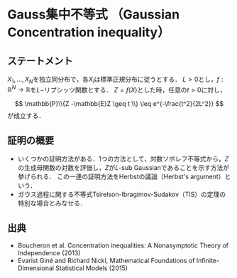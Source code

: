 # Gauss集中不等式 （Gaussian Concentration inequality）

## ステートメント
$X_1, \ldots, X_N$を独立同分布で，各$X_i$は標準正規分布に従うとする．
$L>0$とし，$f: \mathbb{R}^N \to \mathbb{R}$を$L-$リプシッツ関数とする．
$Z=f(X)$とした時，任意の$t>0$に対し，

$$
\mathbb{P}\\{Z -\mathbb{E}Z \geq t \\} \leq e^{-\frac{t^2}{2L^2}}
$$
が成立する．

## 証明の概要

* いくつかの証明方法がある．1つの方法として，対数ソボレフ不等式から，$Z$の生成母関数の対数を評価し，$Z$が$L$-sub Gaussianであることを示す方法が挙げられる．
この一連の証明方法をHerbstの議論（Herbst's argument）という．
* ガウス過程に関する不等式Tsirelson-Ibragimov-Sudakov（TIS）の定理の特別な場合とみなせる．

## 出典
* Boucheron et al. Concentration inequalities: A Nonasymptotic Theory of Independence (2013)
* Evarist Giné and Richard Nickl, Mathematical Foundations of Infinite-Dimensional Statistical Models (2015)
